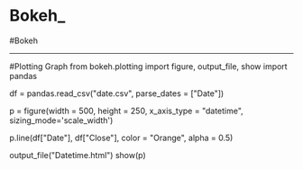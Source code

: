 # Bokeh_
#Bokeh

-------------------------------
#Plotting Graph
from bokeh.plotting import figure, output_file, show
import pandas

df = pandas.read_csv("date.csv", parse_dates = ["Date"])

p = figure(width = 500, height = 250, x_axis_type = "datetime", sizing_mode='scale_width')

p.line(df["Date"], df["Close"], color = "Orange", alpha = 0.5)

output_file("Datetime.html")
show(p)
